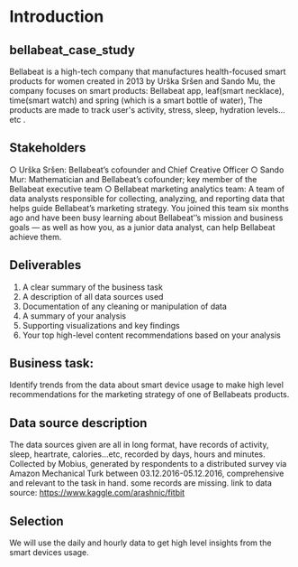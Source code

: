 # Introduction
## bellabeat_case_study
Bellabeat is a high-tech company that manufactures health-focused smart products for women created in 2013 by Urška Sršen and Sando Mu, the company focuses on smart products: Bellabeat app, leaf(smart necklace), time(smart watch) and spring (which is a smart bottle of water), The products are made to track user's activity, stress, sleep, hydration levels... etc .
## Stakeholders
○ Urška Sršen: Bellabeat’s cofounder and Chief Creative Officer
○ Sando Mur: Mathematician and Bellabeat’s cofounder; key member of the Bellabeat executive team
○ Bellabeat marketing analytics team: A team of data analysts responsible for collecting, analyzing, and
reporting data that helps guide Bellabeat’s marketing strategy. You joined this team six months ago and have
been busy learning about Bellabeat’’s mission and business goals — as well as how you, as a junior data analyst,
can help Bellabeat achieve them.
## Deliverables
1. A clear summary of the business task
2. A description of all data sources used
3. Documentation of any cleaning or manipulation of data
4. A summary of your analysis
5. Supporting visualizations and key findings
6. Your top high-level content recommendations based on your analysis
## Business task:
Identify trends from the data about smart device usage to make high level recommendations for the marketing strategy of one of Bellabeats products.
## Data source description
The data sources given are all in long format, have records of activity, sleep, heartrate, calories...etc, recorded by days, hours and minutes.
Collected by Mobius, generated by respondents to a distributed survey via Amazon Mechanical Turk between 03.12.2016-05.12.2016, comprehensive and 
relevant to the task in hand. some records are missing.
link to data source: <https://www.kaggle.com/arashnic/fitbit>
## Selection
We will use the daily and hourly data to get high level insights from the smart devices usage.
